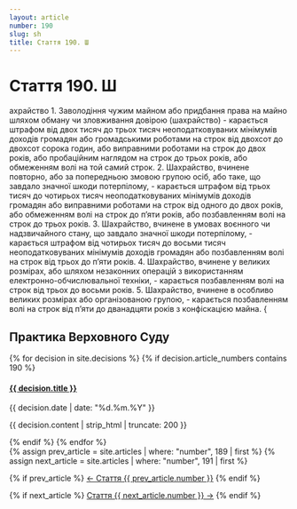 ```yaml
---
layout: article
number: 190
slug: sh
title: Стаття 190. Ш
---
```


# Стаття 190. Ш

ахрайство 1. Заволодіння чужим майном або придбання права на майно шляхом обману чи зловживання довірою (шахрайство) - карається штрафом від двох тисяч до трьох тисяч неоподатковуваних мінімумів доходів громадян або громадськими роботами на строк від двохсот до двохсот сорока годин, або виправними роботами на строк до двох років, або пробаційним наглядом на строк до трьох років, або обмеженням волі на той самий строк. 2. Шахрайство, вчинене повторно, або за попередньою змовою групою осіб, або таке, що завдало значної шкоди потерпілому, - карається штрафом від трьох тисяч до чотирьох тисяч неоподатковуваних мінімумів доходів громадян або виправними роботами на строк від одного до двох років, або обмеженням волі на строк до п’яти років, або позбавленням волі на строк до трьох років. 3. Шахрайство, вчинене в умовах воєнного чи надзвичайного стану, що завдало значної шкоди потерпілому, - карається штрафом від чотирьох тисяч до восьми тисяч неоподатковуваних мінімумів доходів громадян або позбавленням волі на строк від трьох до п’яти років. 4. Шахрайство, вчинене у великих розмірах, або шляхом незаконних операцій з використанням електронно-обчислювальної техніки, - карається позбавленням волі на строк від трьох до восьми років. 5. Шахрайство, вчинене в особливо великих розмірах або організованою групою, - карається позбавленням волі на строк від п’яти до дванадцяти років з конфіскацією майна. {

## Практика Верховного Суду

<div class="decisions-container">
{% for decision in site.decisions %}
  {% if decision.article_numbers contains 190 %}
    <div class="decision-item">
      <h4><a href="{{ decision.url }}">{{ decision.title }}</a></h4>
      <p class="decision-date">{{ decision.date | date: "%d.%m.%Y" }}</p>
      <p class="decision-excerpt">{{ decision.content | strip_html | truncate: 200 }}</p>
    </div>
  {% endif %}
{% endfor %}
</div>

<div class="article-navigation">
  {% assign prev_article = site.articles | where: "number", 189 | first %}
  {% assign next_article = site.articles | where: "number", 191 | first %}
  
  {% if prev_article %}
    <a href="{{ prev_article.url }}" class="prev-article">← Стаття {{ prev_article.number }}</a>
  {% endif %}
  
  {% if next_article %}
    <a href="{{ next_article.url }}" class="next-article">Стаття {{ next_article.number }} →</a>
  {% endif %}
</div>
